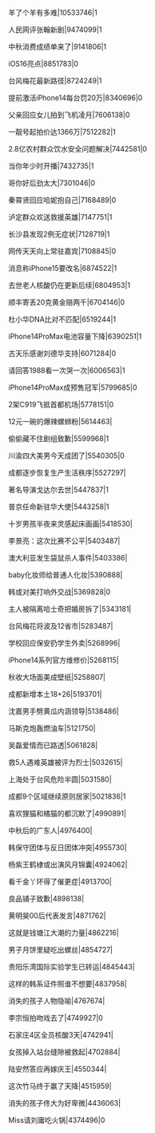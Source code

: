 羊了个羊有多难|10533746|1

人民网评张翰新剧|9474099|1

中秋消费成绩单来了|9141806|1

iOS16亮点|8851783|0

台风梅花最新路径|8724249|1

提前激活iPhone14每台罚20万|8340696|0

父亲回应女儿拍到飞机凌月|7606138|0

一靓号起拍价达1366万|7512282|1

2.8亿农村群众饮水安全问题解决|7442581|0

当你年少时开播|7432735|1

哥你好后劲太大|7301046|0

秦霄贤回应哈妮抱自己|7168489|0

泸定群众欢送救援英雄|7147751|1

长沙县发现2例无症状|7128719|1

网传天天向上常驻嘉宾|7108845|0

消息称iPhone15要改名|6874522|1

去世老人核酸仍在更新后续|6804953|1

顺丰寄丢20克黄金赔两千|6704146|0

杜小华DNA比对不匹配|6519244|1

iPhone14ProMax电池容量下降|6390251|1

古天乐感谢刘德华支持|6071284|0

请回答1988看一次哭一次|6006563|1

iPhone14ProMax成预售冠军|5799685|0

2架C919飞抵首都机场|5778151|0

12元一碗的爆辣螺蛳粉|5614463|

偷偷藏不住剧组致歉|5599968|1

川渝四大美男今天成团了|5540305|0

成都逐步恢复生产生活秩序|5527297|

著名导演戈达尔去世|5447837|1

普京任命新驻华大使|5443258|1

十岁男孩半夜来灵感起床画画|5418530|

李景亮：这次比赛不公平|5403487|

澳大利亚发生袋鼠杀人事件|5403386|

baby化妆师给普通人化妆|5390888|

韩或对美打响外交战|5369828|0

主人被隔离哈士奇把婚房拆了|5343181|

台风梅花将波及12省市|5283487|

学校回应保安扔学生外卖|5268996|

iPhone14系列官方维修价|5268115|

秋收大场面美成壁纸|5258807|

成都新增本土18+26|5193701|

沈嘉男手劈黄瓜内涵领导|5138486|

马斯克炮轰燃油车|5121750|

吴磊爱情而已路透|5061828|

救5人遇难英雄被评为烈士|5032615|

上海处于台风危险半圆|5031580|

成都9个区域继续原则居家|5021836|1

喜欢狸猫和橘猫的都沉默了|4990891|

中秋后的广东人|4976400|

韩保守团体与反日团体冲突|4955730|

杨紫王鹤棣或出演风月锦囊|4924062|

看千金丫环得了催更症|4913700|

良品铺子致歉|4898138|

黄明昊00后代表发言|4871762|

这就是钱塘江大潮的力量|4862216|

男子月饼里疑吃出螺丝|4854727|

贵阳乐湾国际实验学生已转运|4845443|

这样的韩系证件照谁不想要|4837958|

消失的孩子人物隐喻|4767674|

李宗恒拍吻戏去了|4749927|0

石家庄4区全员核酸3天|4742941|

女孩掉入站台缝隙被救起|4702884|

陆安然答应再嫁庆王|4550344|

这次竹马终于赢了天降|4515959|

消失的孩子佟大为好卑微|4436063|

Miss请刘庸吃火锅|4374496|0

